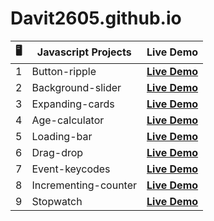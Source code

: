 # Davit2605.github.io

| 🖥️ | Javascript Projects | Live Demo                                                       |
|:---:|---------------------|:---------------------------------------------------------------:|
| 1   | Button-ripple       | **[Live Demo](https://davit2605.github.io/Button-ripple/)**     |
| 2   | Background-slider   | **[Live Demo](https://davit2605.github.io/Background-slider/)** |
| 3   | Expanding-cards     | **[Live Demo](https://davit2605.github.io/Expanding-cards/)**   |
|4|Age-calculator|**[Live Demo](https://davit2605.github.io/Age-calculator/)**|
|5|Loading-bar|**[Live Demo](https://davit2605.github.io/Loading-bar/)**|
| 6   | Drag-drop     | **[Live Demo](https://davit2605.github.io/Drag-drop/)**   |
| 7   | Event-keycodes     | **[Live Demo](https://davit2605.github.io/Event-keycodes/)**   |
| 8   | Incrementing-counter     | **[Live Demo](https://davit2605.github.io/Incrementing-counter/)**   |
| 9   | Stopwatch     | **[Live Demo](https://davit2605.github.io/Stopwatch/)**   |
